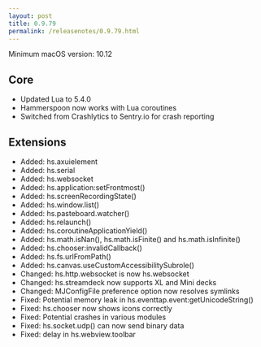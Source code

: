 ```yaml
---
layout: post
title: 0.9.79
permalink: /releasenotes/0.9.79.html
---
```


Minimum macOS version: 10.12

## Core

  * Updated Lua to 5.4.0
  * Hammerspoon now works with Lua coroutines
  * Switched from Crashlytics to Sentry.io for crash reporting

## Extensions

  * Added: hs.axuielement
  * Added: hs.serial
  * Added: hs.websocket
  * Added: hs.application:setFrontmost()
  * Added: hs.screenRecordingState()
  * Added: hs.window.list()
  * Added: hs.pasteboard.watcher()
  * Added: hs.relaunch()
  * Added: hs.coroutineApplicationYield()
  * Added: hs.math.isNan(), hs.math.isFinite() and hs.math.isInfinite()
  * Added: hs.chooser:invalidCallback()
  * Added: hs.fs.urlFromPath()
  * Added: hs.canvas.useCustomAccessibilitySubrole()
  * Changed: hs.http.websocket is now hs.websocket
  * Changed: hs.streamdeck now supports XL and Mini decks
  * Changed: MJConfigFile preference option now resolves symlinks
  * Fixed: Potential memory leak in hs.eventtap.event:getUnicodeString()
  * Fixed: hs.chooser now shows icons correctly
  * Fixed: Potential crashes in various modules
  * Fixed: hs.socket.udp() can now send binary data
  * Fixed: delay in hs.webview.toolbar
